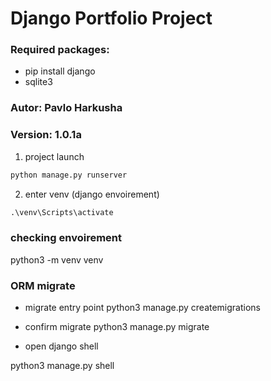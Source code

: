 # Django Portfolio Project

### Required packages:

- pip install django
- sqlite3


### Autor: Pavlo Harkusha
### Version: 1.0.1a


1. project launch
```python
python manage.py runserver
```
2. enter venv (django envoirement)
```python
.\venv\Scripts\activate
```
### checking envoirement
python3 -m venv venv

### ORM migrate

- migrate entry point
python3 manage.py createmigrations

- confirm migrate
python3 manage.py migrate

- open django shell

python3 manage.py shell